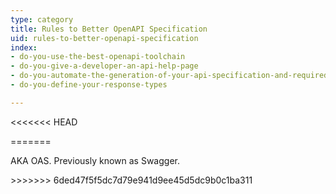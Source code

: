 ```yaml
---
type: category
title: Rules to Better OpenAPI Specification
uid: rules-to-better-openapi-specification
index:
- do-you-use-the-best-openapi-toolchain
- do-you-give-a-developer-an-api-help-page
- do-you-automate-the-generation-of-your-api-specification-and-required-clients
- do-you-define-your-response-types

---
```

<<<<<<< HEAD

=======
<p>​​​​AKA&#160;OAS. Previously known as&#160;Swagger.<br></p>
>>>>>>> 6ded47f5f5dc7d79e941d9ee45d5dc9b0c1ba311


